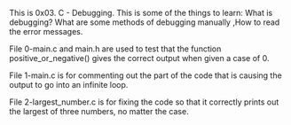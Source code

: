 This is 0x03. C - Debugging. This is some of the things to learn: What is debugging?
What are some methods of debugging manually ,How to read the error messages.

File 0-main.c and main.h are used to test that the function positive_or_negative() gives the correct output when given a case of 0.

File 1-main.c is for commenting out the part of the code that is causing the output to go into an infinite loop.

File 2-largest_number.c is for fixing the code so that it correctly prints out the largest of three numbers, no matter the case.
